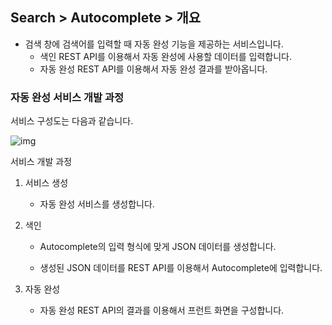## Search > Autocomplete > 개요

- 검색 창에 검색어를 입력할 때 자동 완성 기능을 제공하는 서비스입니다.
    - 색인 REST API를 이용해서 자동 완성에 사용할 데이터를 입력합니다.
    - 자동 완성 REST API를 이용해서 자동 완성 결과를 받아옵니다.

### 자동 완성 서비스 개발 과정

서비스 구성도는 다음과 같습니다.

![img](http://static.toastoven.net/prod_autocomplete/block_diagrm-20200113.png)

서비스 개발 과정

1. 서비스 생성

    - 자동 완성 서비스를 생성합니다.

2. 색인

    - Autocomplete의 입력 형식에 맞게 JSON 데이터를 생성합니다.

    - 생성된 JSON 데이터를 REST API를 이용해서 Autocomplete에 입력합니다.

3. 자동 완성

    - 자동 완성 REST API의 결과를 이용해서 프런트 화면을 구성합니다.
